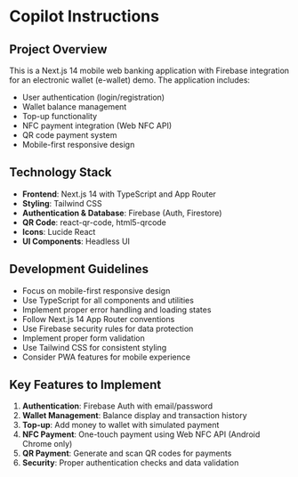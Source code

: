 # Copilot Instructions

<!-- Use this file to provide workspace-specific custom instructions to Copilot. For more details, visit https://code.visualstudio.com/docs/copilot/copilot-customization#_use-a-githubcopilotinstructionsmd-file -->

## Project Overview
This is a Next.js 14 mobile web banking application with Firebase integration for an electronic wallet (e-wallet) demo. The application includes:

- User authentication (login/registration)
- Wallet balance management
- Top-up functionality
- NFC payment integration (Web NFC API)
- QR code payment system
- Mobile-first responsive design

## Technology Stack
- **Frontend**: Next.js 14 with TypeScript and App Router
- **Styling**: Tailwind CSS
- **Authentication & Database**: Firebase (Auth, Firestore)
- **QR Code**: react-qr-code, html5-qrcode
- **Icons**: Lucide React
- **UI Components**: Headless UI

## Development Guidelines
- Focus on mobile-first responsive design
- Use TypeScript for all components and utilities
- Implement proper error handling and loading states
- Follow Next.js 14 App Router conventions
- Use Firebase security rules for data protection
- Implement proper form validation
- Use Tailwind CSS for consistent styling
- Consider PWA features for mobile experience

## Key Features to Implement
1. **Authentication**: Firebase Auth with email/password
2. **Wallet Management**: Balance display and transaction history
3. **Top-up**: Add money to wallet with simulated payment
4. **NFC Payment**: One-touch payment using Web NFC API (Android Chrome only)
5. **QR Payment**: Generate and scan QR codes for payments
6. **Security**: Proper authentication checks and data validation
